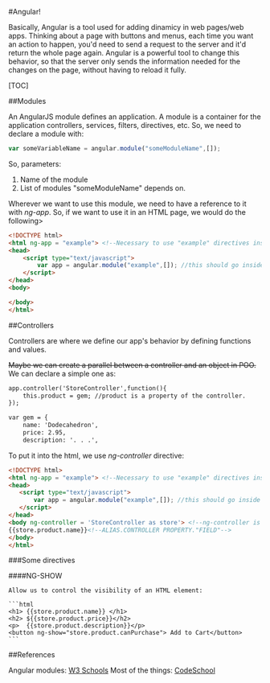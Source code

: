 #Angular!

Basically, Angular is a tool used for adding dinamicy in web pages/web apps. Thinking about a page with buttons and menus, each time you want an action to happen, you'd need to send a request to the server and it'd return the whole page again. Angular is a powerful tool to change this behavior, so that the server only sends the information needed for the changes on the page, without having to reload it fully.

[TOC]

##Modules

An AngularJS module defines an application. A module is a container for the application controllers, services, filters, directives, etc. So, we need to declare a module with:

```javascript
var someVariableName = angular.module("someModuleName",[]);
```
So, parameters:

1. Name of the module
2. List of modules "someModuleName" depends on.

Wherever we want to use this module, we need to have a reference to it with *ng-app*. So, if we want to use it in an HTML page, we would do the following>

```html
<!DOCTYPE html>
<html ng-app = "example"> <!--Necessary to use "example" directives inside the html document-->
<head>
	<script type="text/javascript">
		var app = angular.module("example",[]); //this should go inside app.js
	</script>
</head>
<body>

</body>
</html>
```
##Controllers

Controllers are where we define our app's behavior by defining functions and values.

~~Maybe we can create a parallel between a controller and an object in POO.~~ We can declare a simple one as:

```html
app.controller('StoreController',function(){
	this.product = gem; //product is a property of the controller.
});

var gem = {
	name: 'Dodecahedron',
	price: 2.95,
	description: '. . .',

```

To put it into the html, we use *ng-controller* directive:

 ```html
<!DOCTYPE html>
<html ng-app = "example"> <!--Necessary to use "example" directives inside the html document-->
<head>
	<script type="text/javascript">
		var app = angular.module("example",[]); //this should go inside app.js
	</script>
</head>
<body ng-controller = 'StoreController as store'> <!--ng-controller is a directive, StoreController is the name of our controller and store is our alias-->
{{store.product.name}}<!--ALIAS.CONTROLLER PROPERTY."FIELD"-->
</body>
</html>
```

###Some directives

####NG-SHOW

	Allow us to control the visibility of an HTML element:

	```html
	<h1> {{store.product.name}} </h1>
	<h2> ${{store.product.price}}</h2>
	<p>  {{store.product.description}}</p>
	<button ng-show="store.product.canPurchase"> Add to Cart</button>
	```



##References

Angular modules: [W3 Schools](http://www.w3schools.com/angular/angular_modules.asp)
Most of the things: [CodeSchool](http://campus.codeschool.com/courses/shaping-up-with-angular-js)